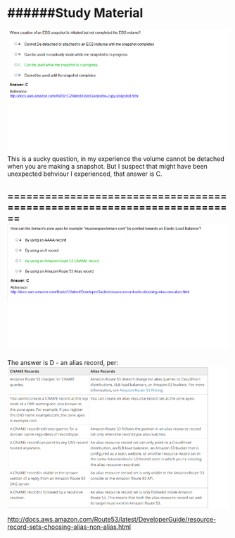 ######Study Material
=======================================================================
![Question1](/images/ops1.png)
This is a sucky question, in my experience the volume cannot be detached when you are making a snapshot. 
But I suspect that might have been unexpected behviour I experienced, that answer is C.

========================================================================
![Question2](/images/ops2.png)
------------------------------------------------------------------------
The answer is D - an alias record, per:
![Question2a](/images/ops2a.png)


http://docs.aws.amazon.com/Route53/latest/DeveloperGuide/resource-record-sets-choosing-alias-non-alias.html

